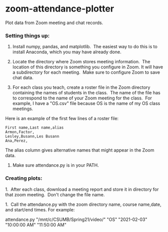 # zoom-attendance-plotter
Plot data from Zoom meeting and chat records.

### Setting things up:

1. Install numpy, pandas, and matplotlib.  
The easiest way to do this is to install Anaconda, which you may have already done.

1. Locate the directory where Zoom stores meeting information.  
The location of this directory is something you configure in Zoom.
It will have a subdirectory for each meeting.  Make sure to configure 
Zoom to save chat data.  

1. For each class you teach, create a roster file in the Zoom directory
containing the names of students in the class.  The name of the file has 
to correspond to the name of your Zoom meeting for the class.  For example, 
I have a "OS.csv" file because OS is the name of my OS class meetings.

Here is an example of the first few lines of a roster file:

    First name,Last name,alias
    Armon,Factor,
    Lesley,Busann,Les Busann
    Ana,Perez,

The alias column gives alternative names that might appear in the Zoom data.

1. Make sure attendance.py is in your PATH.

### Creating plots:

1.  After each class, download a meeting report and store it in directory for
that zoom meeting.  Don't change the file name.

1.  Call the attendance.py with the zoom directory name, course name,date, and start/end times.
For example:

attendance.py "/mnt/c/CSUMB/Spring21/video/" "OS" "2021-02-03" "10:00:00 AM" "11:50:00 AM"

